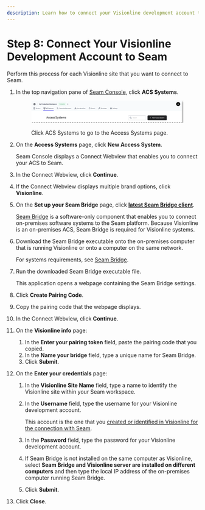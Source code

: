 ```yaml
---
description: Learn how to connect your Visionline development account to Seam.
---
```


# Step 8: Connect Your Visionline Development Account to Seam

Perform this process for each Visionline site that you want to connect to Seam.

1.  In the top navigation pane of [Seam Console](https://console.seam.co/), click **ACS Systems**.

    <figure><img src="../../../../../.gitbook/assets/access-systems-tab-production-workspace.png" alt="Click ACS Systems to go to the Access Systems page."><figcaption><p>Click ACS Systems to go to the Access Systems page.</p></figcaption></figure>
2.  On the **Access Systems** page, click **New Access System**.

    Seam Console displays a Connect Webview that enables you to connect your ACS to Seam.
3. In the Connect Webview, click **Continue**.
4. If the Connect Webview displays multiple brand options, click **Visionline**.
5.  On the **Set up your Seam Bridge** page, click [**latest Seam Bridge client**](https://github.com/seamapi/seam-bridge-client/releases/latest).

    [Seam Bridge](../../../../../capability-guides/seam-bridge.md) is a software-only component that enables you to connect on-premises software systems to the Seam platform. Because Visionline is an on-premises ACS, Seam Bridge is required for Visionline systems.
6.  Download the Seam Bridge executable onto the on-premises computer that is running Visionline or onto a computer on the same network.

    For systems requirements, see [Seam Bridge](../../../../../capability-guides/seam-bridge.md).
7.  Run the downloaded Seam Bridge executable file.

    This application opens a webpage containing the Seam Bridge settings.
8. Click **Create Pairing Code**.
9. Copy the pairing code that the webpage displays.
10. In the Connect Webview, click **Continue**.
11. On the **Visionline info** page:
    1. In the **Enter your pairing token** field, paste the pairing code that you copied.
    2. In the **Name your bridge** field, type a unique name for Seam Bridge.
    3. Click **Submit**.
12. On the **Enter your credentials** page:
    1. In the **Visionline Site Name** field, type a name to identify the Visionline site within your Seam workspace.
    2.  In the **Username** field, type the username for your Visionline development account.

        This account is the one that you [created or identified in Visionline for the connection with Seam](step-3-configure-a-visionline-user-account.md).
    3. In the **Password** field, type the password for your Visionline development account.
    4. If Seam Bridge is not installed on the same computer as Visionline, select **Seam Bridge and Visionline server are installed on different computers** and then type the local IP address of the on-premises computer running Seam Bridge.
    5. Click **Submit**.
13. Click **Close**.
